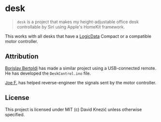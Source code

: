 # desk

> `desk` is a project that makes my height-adjustable office desk
> controllable by Siri using Apple's HomeKit framework.

This works with all desks that have a [LogicData](http://www.logicdata.at)
Compact or a compatible motor controller.

## Attribution

[Borislav Bertoldi](http://www.mikrocontroller.net/user/show/boris_b) has
made a similar project using a USB-connected remote. He has developed
the `DeskControl.ino` file.

[Joe F.](http://www.mikrocontroller.net/user/show/easylife) has helped
reverse-engineer the signals sent by the motor controller.

## License

This project is licensed under MIT (c) David Knezić unless
otherwise specified.
